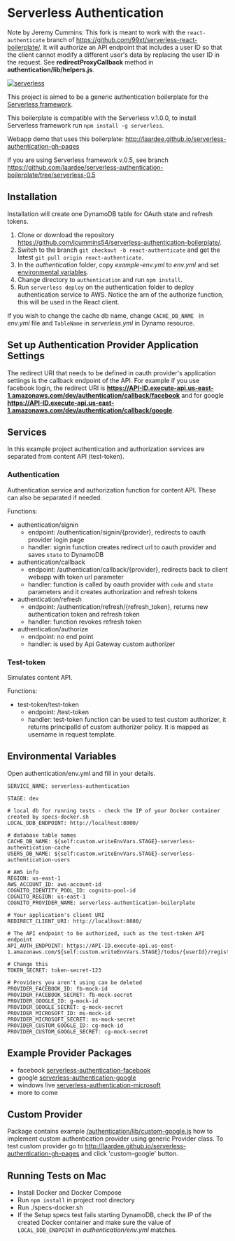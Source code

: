 # Serverless Authentication

Note by Jeremy Cummins: This fork is meant to work with the `react-authenticate` branch of https://github.com/99xt/serverless-react-boilerplate/.
It will authorize an API endpoint that includes a user ID so that the client cannot modify a different user's data by replacing the user ID in the request. See **redirectProxyCallback** method in **authentication/lib/helpers.js**.

[![serverless](http://public.serverless.com/badges/v3.svg)](http://www.serverless.com)

This project is aimed to be a generic authentication boilerplate for the [Serverless framework](http://www.serverless.com).

This boilerplate is compatible with the Serverless v.1.0.0, to install Serverless framework run `npm install -g serverless`.

Webapp demo that uses this boilerplate: http://laardee.github.io/serverless-authentication-gh-pages

If you are using Serverless framework v.0.5, see branch https://github.com/laardee/serverless-authentication-boilerplate/tree/serverless-0.5

## Installation

Installation will create one DynamoDB table for OAuth state and refresh tokens.

1. Clone or download the repository https://github.com/jcummins54/serverless-authentication-boilerplate/.
2. Switch to the branch `git checkout -b react-authenticate` and get the latest `git pull origin react-authenticate`.
3. In the _authentication_ folder, copy _example-env.yml_ to _env.yml_ and set [environmental variables](#env-vars).
4. Change directory to `authentication` and run `npm install`.
5. Run `serverless deploy` on the authentication folder to deploy authentication service to AWS. Notice the arn of the authorize function, this will be used in the React client.

If you wish to change the cache db name, change `CACHE_DB_NAME ` in _env.yml_ file and `TableName` in _serverless.yml_ in Dynamo resource.

## Set up Authentication Provider Application Settings

The redirect URI that needs to be defined in oauth provider's application settings is the callback endpoint of the API. For example if you use facebook login, the redirect URI is **https://API-ID.execute-api.us-east-1.amazonaws.com/dev/authentication/callback/facebook** and for google **https://API-ID.execute-api.us-east-1.amazonaws.com/dev/authentication/callback/google**.

## Services

In this example project authentication and authorization services are separated from content API (test-token).

### Authentication

Authentication service and authorization function for content API. These can also be separated if needed.

Functions:

* authentication/signin
  * endpoint: /authentication/signin/{provider}, redirects to oauth provider login page
  * handler: signin function creates redirect url to oauth provider and saves `state` to DynamoDB
* authentication/callback
  * endpoint: /authentication/callback/{provider}, redirects back to client webapp with token url parameter
  * handler: function is called by oauth provider with `code` and `state` parameters and it creates authorization and refresh tokens
* authentication/refresh
  * endpoint: /authentication/refresh/{refresh_token}, returns new authentication token and refresh token
  * handler: function revokes refresh token
* authentication/authorize
  * endpoint: no end point
  * handler: is used by Api Gateway custom authorizer

### Test-token

Simulates content API.

Functions:

* test-token/test-token
  * endpoint: /test-token
  * handler: test-token function can be used to test custom authorizer, it returns principalId of custom authorizer policy. It is mapped as username in request template.

## <a id="env-vars"></a>Environmental Variables

Open authentication/env.yml and fill in your details.

```
SERVICE_NAME: serverless-authentication

STAGE: dev

# local db for running tests - check the IP of your Docker container created by specs-docker.sh
LOCAL_DDB_ENDPOINT: http://localhost:8000/

# database table names
CACHE_DB_NAME: ${self:custom.writeEnvVars.STAGE}-serverless-authentication-cache
USERS_DB_NAME: ${self:custom.writeEnvVars.STAGE}-serverless-authentication-users

# AWS info
REGION: us-east-1
AWS_ACCOUNT_ID: aws-account-id
COGNITO_IDENTITY_POOL_ID: cognito-pool-id
COGNITO_REGION: us-east-1
COGNITO_PROVIDER_NAME: serverless-authentication-boilerplate

# Your application's client URI
REDIRECT_CLIENT_URI: http://localhost:8080/

# The API endpoint to be authorized, such as the test-token API endpoint
API_AUTH_ENDPOINT: https://API-ID.execute-api.us-east-1.amazonaws.com/${self:custom.writeEnvVars.STAGE}/todos/{userId}/register

# Change this
TOKEN_SECRET: token-secret-123

# Providers you aren't using can be deleted
PROVIDER_FACEBOOK_ID: fb-mock-id
PROVIDER_FACEBOOK_SECRET: fb-mock-secret
PROVIDER_GOOGLE_ID: g-mock-id
PROVIDER_GOOGLE_SECRET: g-mock-secret
PROVIDER_MICROSOFT_ID: ms-mock-id
PROVIDER_MICROSOFT_SECRET: ms-mock-secret
PROVIDER_CUSTOM_GOOGLE_ID: cg-mock-id
PROVIDER_CUSTOM_GOOGLE_SECRET: cg-mock-secret
```

## Example Provider Packages

* facebook [serverless-authentication-facebook](https://www.npmjs.com/package/serverless-authentication-facebook)
* google [serverless-authentication-google](https://www.npmjs.com/package/serverless-authentication-google)
* windows live [serverless-authentication-microsoft](https://www.npmjs.com/package/serverless-authentication-microsoft)
* more to come

## <a id="custom-provider"></a>Custom Provider

Package contains example [/authentication/lib/custom-google.js](https://github.com/laardee/serverless-authentication-boilerplate/blob/master/authentication/lib/custom-google.js) how to implement custom authentication provider using generic Provider class. To test custom provider go to http://laardee.github.io/serverless-authentication-gh-pages and click 'custom-google' button.

## Running Tests on Mac

* Install Docker and Docker Compose
* Run `npm install` in project root directory 
* Run ./specs-docker.sh
* If the Setup specs test fails starting DynamoDB, check the IP of the created Docker container and make sure the value of `LOCAL_DDB_ENDPOINT` in _authentication/env.yml_ matches.
